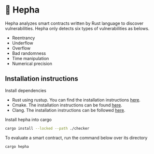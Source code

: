 # 🦔 Hepha

Hepha analyzes smart contracts written by Rust language to discover vulnerabilities. Hepha only detects six types of vulnerabilities as belows.

- Reentrancy
- Underflow
- Overflow
- Bad randomness
- Time manipulation
- Numerical precision

## Installation instructions

Install dependencies

- Rust using rustup. You can find the installation instructions [here](https://doc.rust-lang.org/book/ch01-01-installation.html).
- Cmake. The installation instructions can be found [here](https://cmake.org/install/).
- Clang. The installation instructions can be followed [here](https://clang.llvm.org/get_started.html).

Install hepha into cargo

```bash
cargo install --locked --path ./checker
```

To evaluate a smart contract, run the command below over its directory

```bash
cargo hepha
```
